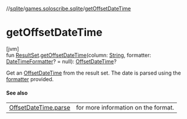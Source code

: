 //[sqlite](../../index.md)/[games.soloscribe.sqlite](index.md)/[getOffsetDateTime](get-offset-date-time.md)

# getOffsetDateTime

[jvm]\
fun [ResultSet](https://docs.oracle.com/javase/8/docs/api/java/sql/ResultSet.html).[getOffsetDateTime](get-offset-date-time.md)(column: [String](https://kotlinlang.org/api/core/kotlin-stdlib/kotlin/-string/index.html), formatter: [DateTimeFormatter](https://docs.oracle.com/javase/8/docs/api/java/time/format/DateTimeFormatter.html)? = null): [OffsetDateTime](https://docs.oracle.com/javase/8/docs/api/java/time/OffsetDateTime.html)?

Get an [OffsetDateTime](https://docs.oracle.com/javase/8/docs/api/java/time/OffsetDateTime.html) from the result set. The date is parsed using the [formatter](get-offset-date-time.md) provided.

#### See also

| | |
|---|---|
| [OffsetDateTime.parse](https://docs.oracle.com/javase/8/docs/api/java/time/OffsetDateTime.html#parse-kotlin.CharSequence-) | for more information on the format. |